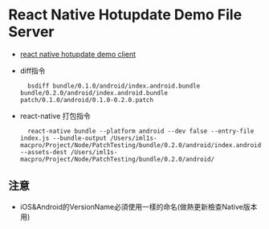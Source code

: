 # React Native Hotupdate Demo File Server

- [react native hotupdate demo client](https://github.com/ImL1s/reactNative-hotupdateDemo)


- diff指令 

        bsdiff bundle/0.1.0/android/index.android.bundle bundle/0.2.0/android/index.android.bundle patch/0.1.0/android/0.1.0-0.2.0.patch

- react-native 打包指令

        react-native bundle --platform android --dev false --entry-file index.js --bundle-output /Users/iml1s-macpro/Project/Node/PatchTesting/bundle/0.2.0/android/index.android.bundle --assets-dest /Users/iml1s-macpro/Project/Node/PatchTesting/bundle/0.2.0/android/

## 注意

- iOS&Android的VersionName必須使用一樣的命名(做熱更新檢查Native版本用)